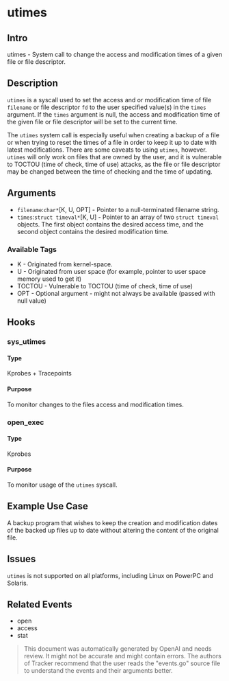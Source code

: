 
# utimes

## Intro
utimes -  System call to change the access and modification times of a given file or file descriptor.

## Description
`utimes` is a syscall used to set the access and or modification time of file `filename` or file descriptor `fd` to the user specified value(s) in the `times` argument. If the `times` argument is null, the access and modification time of the given file or file descriptor will be set to the current time. 

The `utimes` system call is especially useful when creating a backup of a file or when trying to reset the times of a file in order to keep it up to date with latest modifications. There are some caveats to using `utimes`, however. `utimes` will only work on files that are owned by the user, and it is vulnerable to TOCTOU (time of check, time of use) attacks, as the file or file descriptor may be changed between the time of checking and the time of updating.

## Arguments
* `filename`:`char*`[K, U, OPT] - Pointer to a null-terminated filename string.
* `times`:`struct timeval*`[K, U] - Pointer to an array of two `struct timeval` objects. The first object contains the desired access time, and the second object contains the desired modification time.

### Available Tags
* K - Originated from kernel-space.
* U - Originated from user space (for example, pointer to user space memory used to get it)
* TOCTOU - Vulnerable to TOCTOU (time of check, time of use)
* OPT - Optional argument - might not always be available (passed with null value)

## Hooks
### sys_utimes
#### Type
Kprobes + Tracepoints
#### Purpose
To monitor changes to the files access and modification times.

### open_exec
#### Type
Kprobes
#### Purpose
To monitor usage of the `utimes` syscall.

## Example Use Case
A backup program that wishes to keep the creation and modification dates of the backed up files up to date without altering the content of the original file.

## Issues
`utimes` is not supported on all platforms, including Linux on PowerPC and Solaris.

## Related Events
* open
* access
* stat

> This document was automatically generated by OpenAI and needs review. It might
> not be accurate and might contain errors. The authors of Tracker recommend that
> the user reads the "events.go" source file to understand the events and their
> arguments better.
